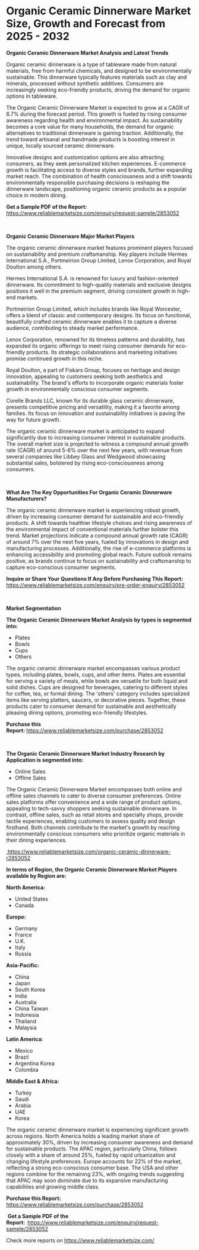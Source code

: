 <p><h1>Organic Ceramic Dinnerware Market Size, Growth and Forecast from 2025 - 2032</h1></p><p><strong>Organic Ceramic Dinnerware Market Analysis and Latest Trends</strong></p>
<p><p>Organic ceramic dinnerware is a type of tableware made from natural materials, free from harmful chemicals, and designed to be environmentally sustainable. This dinnerware typically features materials such as clay and minerals, processed without synthetic additives. Consumers are increasingly seeking eco-friendly products, driving the demand for organic options in tableware.</p><p>The Organic Ceramic Dinnerware Market is expected to grow at a CAGR of 6.7% during the forecast period. This growth is fueled by rising consumer awareness regarding health and environmental impact. As sustainability becomes a core value for many households, the demand for organic alternatives to traditional dinnerware is gaining traction. Additionally, the trend toward artisanal and handmade products is boosting interest in unique, locally sourced ceramic dinnerware. </p><p>Innovative designs and customization options are also attracting consumers, as they seek personalized kitchen experiences. E-commerce growth is facilitating access to diverse styles and brands, further expanding market reach. The combination of health consciousness and a shift towards environmentally responsible purchasing decisions is reshaping the dinnerware landscape, positioning organic ceramic products as a popular choice in modern dining.</p></p>
<p><strong>Get a Sample PDF of the Report:&nbsp;</strong> <a href="https://www.reliablemarketsize.com/enquiry/request-sample/2853052?utm_campaign=3009&utm_medium=2&utm_source=Github&utm_content=ia&utm_term=11032025&utm_id=organic-ceramic-dinnerware">https://www.reliablemarketsize.com/enquiry/request-sample/2853052</a></p>
<p>&nbsp;</p>
<p><strong>Organic Ceramic Dinnerware Major Market Players</strong></p>
<p><p>The organic ceramic dinnerware market features prominent players focused on sustainability and premium craftsmanship. Key players include Hermes International S.A., Portmeirion Group Limited, Lenox Corporation, and Royal Doulton among others.</p><p>Hermes International S.A. is renowned for luxury and fashion-oriented dinnerware. Its commitment to high-quality materials and exclusive designs positions it well in the premium segment, driving consistent growth in high-end markets.</p><p>Portmeirion Group Limited, which includes brands like Royal Worcester, offers a blend of classic and contemporary designs. Its focus on functional, beautifully crafted ceramic dinnerware enables it to capture a diverse audience, contributing to steady market performance.</p><p>Lenox Corporation, renowned for its timeless patterns and durability, has expanded its organic offerings to meet rising consumer demands for eco-friendly products. Its strategic collaborations and marketing initiatives promise continued growth in this niche.</p><p>Royal Doulton, a part of Fiskars Group, focuses on heritage and design innovation, appealing to customers seeking both aesthetics and sustainability. The brand's efforts to incorporate organic materials foster growth in environmentally conscious consumer segments.</p><p>Corelle Brands LLC, known for its durable glass ceramic dinnerware, presents competitive pricing and versatility, making it a favorite among families. Its focus on innovation and sustainability initiatives is paving the way for future growth.</p><p>The organic ceramic dinnerware market is anticipated to expand significantly due to increasing consumer interest in sustainable products. The overall market size is projected to witness a compound annual growth rate (CAGR) of around 5-6% over the next few years, with revenue from several companies like Libbey Glass and Wedgwood showcasing substantial sales, bolstered by rising eco-consciousness among consumers.</p></p>
<p>&nbsp;</p>
<p><strong>What Are The Key Opportunities For Organic Ceramic Dinnerware Manufacturers?</strong></p>
<p><p>The organic ceramic dinnerware market is experiencing robust growth, driven by increasing consumer demand for sustainable and eco-friendly products. A shift towards healthier lifestyle choices and rising awareness of the environmental impact of conventional materials further bolster this trend. Market projections indicate a compound annual growth rate (CAGR) of around 7% over the next five years, fueled by innovations in design and manufacturing processes. Additionally, the rise of e-commerce platforms is enhancing accessibility and promoting global reach. Future outlook remains positive, as brands continue to focus on sustainability and craftsmanship to capture eco-conscious consumer segments.</p></p>
<p><strong>Inquire or Share Your Questions If Any Before Purchasing This Report:</strong> <a href="https://www.reliablemarketsize.com/enquiry/pre-order-enquiry/2853052?utm_campaign=3009&utm_medium=2&utm_source=Github&utm_content=ia&utm_term=11032025&utm_id=organic-ceramic-dinnerware">https://www.reliablemarketsize.com/enquiry/pre-order-enquiry/2853052</a></p>
<p>&nbsp;</p>
<p><strong>Market Segmentation</strong></p>
<p><strong>The Organic Ceramic Dinnerware Market Analysis by types is segmented into:</strong></p>
<p><ul><li>Plates</li><li>Bowls</li><li>Cups</li><li>Others</li></ul></p>
<p><p>The organic ceramic dinnerware market encompasses various product types, including plates, bowls, cups, and other items. Plates are essential for serving a variety of meals, while bowls are versatile for both liquid and solid dishes. Cups are designed for beverages, catering to different styles for coffee, tea, or formal dining. The 'others' category includes specialized items like serving platters, saucers, or decorative pieces. Together, these products cater to consumer demand for sustainable and aesthetically pleasing dining options, promoting eco-friendly lifestyles.</p></p>
<p><strong>Purchase this Report:&nbsp;</strong><a href="https://www.reliablemarketsize.com/purchase/2853052?utm_campaign=3009&utm_medium=2&utm_source=Github&utm_content=ia&utm_term=11032025&utm_id=organic-ceramic-dinnerware">https://www.reliablemarketsize.com/purchase/2853052</a></p>
<p>&nbsp;</p>
<p><strong>The Organic Ceramic Dinnerware Market Industry Research by Application is segmented into:</strong></p>
<p><ul><li>Online Sales</li><li>Offline Sales</li></ul></p>
<p><p>The Organic Ceramic Dinnerware Market encompasses both online and offline sales channels to cater to diverse consumer preferences. Online sales platforms offer convenience and a wide range of product options, appealing to tech-savvy shoppers seeking sustainable dinnerware. In contrast, offline sales, such as retail stores and specialty shops, provide tactile experiences, enabling customers to assess quality and design firsthand. Both channels contribute to the market's growth by reaching environmentally conscious consumers who prioritize organic materials in their dining experiences.</p></p>
<p><a href="https://www.reliablemarketsize.com/organic-ceramic-dinnerware-r2853052?utm_campaign=3009&utm_medium=2&utm_source=Github&utm_content=ia&utm_term=11032025&utm_id=organic-ceramic-dinnerware">&nbsp;https://www.reliablemarketsize.com/organic-ceramic-dinnerware-r2853052</a></p>
<p><strong>In terms of Region, the Organic Ceramic Dinnerware Market Players available by Region are:</strong></p>
<p>
    <p> <strong> North America: </strong>
        <ul>
            <li>United States</li>
            <li>Canada</li>
        </ul>
        </p> 
    <p> <strong> Europe: </strong>
        <ul>
            <li>Germany</li>
            <li>France</li>
            <li>U.K.</li>
            <li>Italy</li>
            <li>Russia</li>
        </ul>
        </p> 
    <p> <strong> Asia-Pacific: </strong>
        <ul>
            <li>China</li>
            <li>Japan</li>
            <li>South Korea</li>
            <li>India</li>
            <li>Australia</li>
            <li>China Taiwan</li>
            <li>Indonesia</li>
            <li>Thailand</li>
            <li>Malaysia</li>
        </ul>
        </p> 
    <p> <strong> Latin America: </strong>
        <ul>
            <li>Mexico</li>
            <li>Brazil</li>
            <li>Argentina Korea</li>
            <li>Colombia</li>
        </ul>
        </p> 
    <p> <strong> Middle East & Africa: </strong>
        <ul>
            <li>Turkey</li>
            <li>Saudi</li>
            <li>Arabia</li>
            <li>UAE</li>
            <li>Korea</li>
        </ul>
    </p>
    </p>
<p><p>The organic ceramic dinnerware market is experiencing significant growth across regions. North America holds a leading market share of approximately 30%, driven by increasing consumer awareness and demand for sustainable products. The APAC region, particularly China, follows closely with a share of around 25%, fueled by rapid urbanization and changing lifestyle preferences. Europe accounts for 22% of the market, reflecting a strong eco-conscious consumer base. The USA and other regions combine for the remaining 23%, with ongoing trends suggesting that APAC may soon dominate due to its expansive manufacturing capabilities and growing middle class.</p></p>
<p><strong>Purchase this Report: </strong><a href="https://www.reliablemarketsize.com/purchase/2853052?utm_campaign=3009&utm_medium=2&utm_source=Github&utm_content=ia&utm_term=11032025&utm_id=organic-ceramic-dinnerware">https://www.reliablemarketsize.com/purchase/2853052</a></p>
<p>&nbsp;<strong>Get a Sample PDF of the Report:&nbsp;&nbsp;</strong><a href="https://www.reliablemarketsize.com/enquiry/request-sample/2853052?utm_campaign=3009&utm_medium=2&utm_source=Github&utm_content=ia&utm_term=11032025&utm_id=organic-ceramic-dinnerware">https://www.reliablemarketsize.com/enquiry/request-sample/2853052</a></p>
<p><strong></strong></p>
<p>Check more reports on <a href="https://www.reliablemarketsize.com/?utm_campaign=3009&utm_medium=2&utm_source=Github&utm_content=ia&utm_term=11032025&utm_id=organic-ceramic-dinnerware">https://www.reliablemarketsize.com/</a></p>